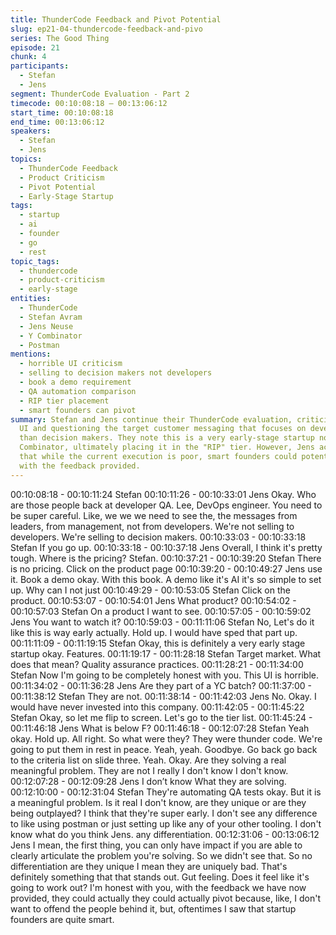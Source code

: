 ```yaml
---
title: ThunderCode Feedback and Pivot Potential
slug: ep21-04-thundercode-feedback-and-pivo
series: The Good Thing
episode: 21
chunk: 4
participants:
  - Stefan
  - Jens
segment: ThunderCode Evaluation - Part 2
timecode: 00:10:08:18 – 00:13:06:12
start_time: 00:10:08:18
end_time: 00:13:06:12
speakers:
  - Stefan
  - Jens
topics:
  - ThunderCode Feedback
  - Product Criticism
  - Pivot Potential
  - Early-Stage Startup
tags:
  - startup
  - ai
  - founder
  - go
  - rest
topic_tags:
  - thundercode
  - product-criticism
  - early-stage
entities:
  - ThunderCode
  - Stefan Avram
  - Jens Neuse
  - Y Combinator
  - Postman
mentions:
  - horrible UI criticism
  - selling to decision makers not developers
  - book a demo requirement
  - QA automation comparison
  - RIP tier placement
  - smart founders can pivot
summary: Stefan and Jens continue their ThunderCode evaluation, criticizing the poor
  UI and questioning the target customer messaging that focuses on developers rather
  than decision makers. They note this is a very early-stage startup not part of Y
  Combinator, ultimately placing it in the "RIP" tier. However, Jens acknowledges
  that while the current execution is poor, smart founders could potentially pivot
  with the feedback provided.
---
```


00:10:08:18 - 00:10:11:24
Stefan
00:10:11:26 - 00:10:33:01
Jens
Okay. Who are those people back at developer QA. Lee, DevOps engineer. You need to be
super careful. Like, we we we need to see the, the messages from leaders, from management,
not from developers. We're not selling to developers. We're selling to decision makers.
00:10:33:03 - 00:10:33:18
Stefan
If you go up.
00:10:33:18 - 00:10:37:18
Jens
Overall, I think it's pretty tough. Where is the pricing? Stefan.
00:10:37:21 - 00:10:39:20
Stefan
There is no pricing. Click on the product page
00:10:39:20 - 00:10:49:27
Jens
use it.
Book a demo okay. With this book. A demo like it's AI it's so simple to set up. Why can I not just
00:10:49:29 - 00:10:53:05
Stefan
Click on the product.
00:10:53:07 - 00:10:54:01
Jens
What product?
00:10:54:02 - 00:10:57:03
Stefan
On a product I want to see.
00:10:57:05 - 00:10:59:02
Jens
You want to watch it?
00:10:59:03 - 00:11:11:06
Stefan
No, Let's do it like this is way early actually. Hold up. I would have sped that part up.
00:11:11:09 - 00:11:19:15
Stefan
Okay, this is definitely a very early stage startup okay. Features.
00:11:19:17 - 00:11:28:18
Stefan
Target market. What does that mean? Quality assurance practices.
00:11:28:21 - 00:11:34:00
Stefan
Now I'm going to be completely honest with you. This UI is horrible.
00:11:34:02 - 00:11:36:28
Jens
Are they part of a YC batch?
00:11:37:00 - 00:11:38:12
Stefan
They are not.
00:11:38:14 - 00:11:42:03
Jens
No. Okay. I would have never invested into this company.
00:11:42:05 - 00:11:45:22
Stefan
Okay, so let me flip to screen. Let's go to the tier list.
00:11:45:24 - 00:11:46:18
Jens
What is below F?
00:11:46:18 - 00:12:07:28
Stefan
Yeah okay. Hold up. All right. So what were they? They were thunder code. We're going to put
them in rest in peace. Yeah, yeah. Goodbye. Go back go back to the criteria list on slide three.
Yeah. Okay. Are they solving a real meaningful problem. They are not I really I don't know I don't
know.
00:12:07:28 - 00:12:09:28
Jens
I don’t know What they are solving.
00:12:10:00 - 00:12:31:04
Stefan
They're automating QA tests okay. But it is a meaningful problem. Is it real I don't know, are they
unique or are they being outplayed? I think that they're super early. I don't see any difference to
like using postman or just setting up like any of your other tooling. I don't know what do you
think Jens. any differentiation.
00:12:31:06 - 00:13:06:12
Jens
I mean, the first thing, you can only have impact if you are able to clearly articulate the problem
you're solving. So we didn't see that. So no differentiation are they unique I mean they are
uniquely bad. That's definitely something that that stands out. Gut feeling. Does it feel like it's
going to work out? I'm honest with you, with the feedback we have now provided, they could
actually they could actually pivot because, like, I don't want to offend the people behind it, but,
oftentimes I saw that startup founders are quite smart.